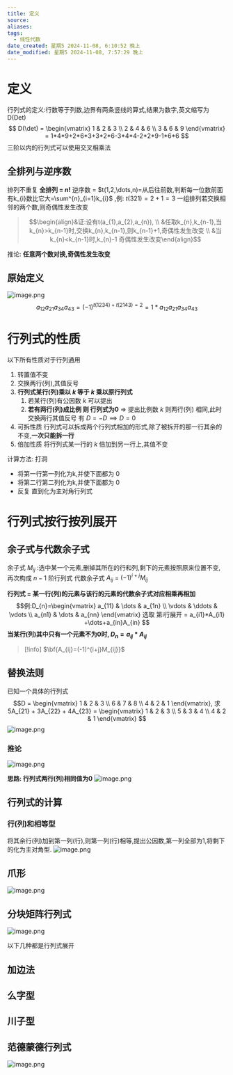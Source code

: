 ```yaml
---
title: 定义
source: 
aliases: 
tags:
  - 线性代数
date_created: 星期5 2024-11-08, 6:10:52 晚上
date_modified: 星期5 2024-11-08, 7:57:29 晚上
---
```


# 定义
行列式的定义:行数等于列数,边界有两条竖线的算式,结果为数字,英文缩写为D(Det)
$$
D(\det) = \begin{vmatrix}
1 & 2 & 3 \\
2 & 4 & 6  \\
3 & 6 & 9
\end{vmatrix} = 1*4*9+2*6*3+3*2*6-3*4*4-2*2*9-1*6*6
$$
三阶以内的行列式可以使用交叉相乘法 

## 全排列与逆序数
排列不重复
**全排列 = $n!$**
逆序数 = $t(1,2,\dots,n)=从后往前数,判断每一位数前面有k_{i}数比它大=\sum^{n}_{i=1}k_{i}$  ,例: $t(321)=2+1=3$
一组排列若交换相邻的两个数,则奇偶性发生改变

> $$\begin{align}&证:设有t(a_{1},a_{2},a_{n}), \\
&任取k_{n},k_{n-1},当k_{n}>k_{n-1}时,交换k_{n},k_{n-1},则k_{n-1}+1,奇偶性发生改变 \\
&当k_{n}<k_{n-1}时,k_{n}-1 奇偶性发生改变\end{align}$$

推论: **任意两个数对换,奇偶性发生改变**


## 原始定义
![image.png](https://s2.loli.net/2024/11/08/tZ5WaxM8Ei6kXnq.png)
$$
a_{12}  a_{21}  a_{34}  a_{43} = (-1)^{t(1234)+t(2143) = 2} = 1* a_{12}  a_{21}  a_{34}  a_{43}
$$
# 行列式的性质
以下所有性质对于行列通用
1. 转置值不变
2. 交换两行(列),其值反号 
3. **行列式某行(列)乘以 $k$ 等于 $k$ 乘以原行列式**
	1. 若某行(列)有公因数 $k$ 可以提出
	2. **若有两行(列)成比例 则 行列式为0** => 提出比例数 $k$ 则两行(列) 相同,此时交换两行其值反号 有 $D = -D \implies D = 0$ 
4. 可拆性质 行列式可以拆成两个行列式相加的形式,除了被拆开的那一行其余的不变,**一次只能拆一行**
5. 倍加性质 将行列式某一行的 $k$ 倍加到另一行上,其值不变 

计算方法: 打洞
- 将第一行第一列化为k,并使下面都为 0 
- 将第二行第二列化为k,并使下面都为 0
- 反复 直到化为主对角行列式 

# 行列式按行按列展开

## 余子式与代数余子式

余子式 $M_{ij}$ :选中某一个元素,删掉其所在的行和列,剩下的元素按照原来位置不变,再次构成 $n-1$ 阶行列式 
代数余子式 $A_{ij}$ = $(-1)^{i+j}M_{ij}$

**行列式 = 某一行(列)的元素与该行的元素的代数余子式对应相乘再相加**
$$例:D_{n}=\begin{vmatrix}
a_{11} & \dots & a_{1n} \\
\vdots & \ddots & \vdots \\
a_{n1} & \dots & a_{nn}
\end{vmatrix} 选取 第i行展开 = a_{i1}*A_{i1} +\dots+a_{in}A_{in}
$$
**当某行(列)其中只有一个元素不为0时, $D_{n} = a_{ij}*A_{ij}$**

>[!info] 
> $\bf{A_{ij}=(-1)^{i+j}M_{ij}}$

## 替换法则
已知一个具体的行列式
$$D = \begin{vmatrix} 
1 & 2 & 3  \\
6 & 7 & 8  \\
4 & 2 & 1
\end{vmatrix},
求5A_{21} + 3A_{22} + 4A_{23} = \begin{vmatrix}
1 & 2 & 3  \\
5 & 3 & 4  \\
4 & 2 & 1
\end{vmatrix}
$$
![image.png](https://s2.loli.net/2024/11/08/XClxLOiNA9wcyeR.png)

### 推论
![image.png](https://s2.loli.net/2024/11/08/RLWgy3dwNMa147D.png)

**思路: 行列式两行(列)相同值为0**
![image.png](https://s2.loli.net/2024/11/08/s3GbEOHw1542yDz.png)

## 行列式的计算

### 行(列)和相等型
将其余行(列)加到第一列(行),则第一列(行)相等,提出公因数,第一列全部为1,将剩下的化为主对角型.
![image.png](https://s2.loli.net/2024/11/08/kMOGNFXDgxup1sh.png)

## 爪形
![image.png](https://s2.loli.net/2024/11/08/KDXOfAEyU1ikBe6.png)

## 分块矩阵行列式
![image.png](https://s2.loli.net/2024/11/08/CsuFmN4yevJ976E.png)

以下几种都是行列式展开
## 加边法

## 么字型

## 川子型

## 范德蒙德行列式
![image.png](https://s2.loli.net/2024/11/08/ZjcDgx2h6siBUHw.png)
